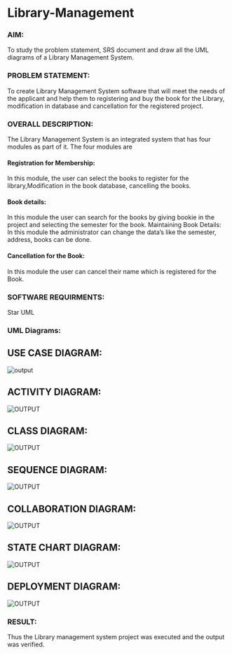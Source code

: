 # Library-Management
### AIM:
To study the problem statement, SRS document and draw all the UML diagrams of a Library Management System.
### PROBLEM STATEMENT:
To create Library Management System software that will meet the needs of the applicant
and help them to registering and buy the book for the Library, modification in database and
cancellation for the registered project.
### OVERALL DESCRIPTION:
The Library Management System is an integrated system that has four modules as part of
it. The four modules are
#### Registration for Membership:
In this module, the user can select the books to register for the library,Modification in the book
database, cancelling the books.
#### Book details:
In this module the user can search for the books by giving bookie in the project and selecting
the semester for the book.
Maintaining Book Details:
In this module the administrator can change the data’s like the semester, address, books can be
done.
#### Cancellation for the Book:
In this module the user can cancel their name which is registered for the Book.
### SOFTWARE REQUIRMENTS:
Star UML
### UML Diagrams:
## USE CASE DIAGRAM:
![output](./os1.png)
## ACTIVITY DIAGRAM:
![OUTPUT](./os2.png)
## CLASS DIAGRAM:
![OUTPUT](./os3.png)
## SEQUENCE DIAGRAM:
![OUTPUT](./os4.png)
## COLLABORATION DIAGRAM:
![OUTPUT](./os5.png)
## STATE CHART DIAGRAM:
![OUTPUT](./os6.png)
## DEPLOYMENT DIAGRAM:
![OUTPUT](./os7.png)

### RESULT:
Thus the Library management system project was executed and the output was verified.
